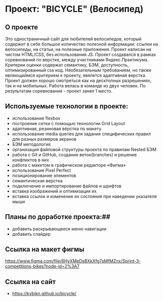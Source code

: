 # Проект: "BICYCLE" (Велосипед)

## О проекте ##
Это одностраничный сайт для любителей велосипедов, который содержит в себе большое количество полезной информации: ссылки на велосипеды, на статьи, на полезные приложения. Проект написан на чистом HTML/CSS, без использования JS. Проект создавался в рамках соревнований по верстке, между участниками Яндекс.Практикума. Критерии оценки содержат семантику, БЭМ, доступность, оптимизированный css код. Необязательным требованием, но также являющиймся критерием к проекту, явялется адаптивная верстка. Проект должен хорошо смотреться как на десктопных разрешениях, так и на мобильных. Работа велась в команде из двух человек. По результатам соревнования - проект занял 1 место.

## Используемые технологии в проекте:<br>
* использование flexbox<br>
* построение сетки с помощью технологии Grid Layout<br>
* aдаптивная, резиновая вёрстка по макету<br>
* использование media queries для задания специфических правил для разных размеров экранов<br>
* БЭМ методология<br>
* организация файловой структуры проекта по правилам Nested БЭМ<br>
* работа с Git и GitHub, создание веток(branches) и решение конфликтов в них<br>
* работа с макетом в графическом редакторе «Фигма»<br>
* использование Pixel Perfect<br>
* позиционирование элементов<br>
* семантическая верстка<br>
* подключение и импортирование файлов и шрифтов<br>
* вставка изображений и оптимизация их<br>
* вставка ссылок и изменение их состояния при наведении указателя мыши<br>

## Планы по доработке проекта:##
* добавить раскрывающееся меню навигации<br>
* добавить слайдер<br>

## Ссылка на макет фигмы ##
https://www.figma.com/file/6HyXMeDsBXkXfg7sMfMZnx/Sprint-3-competitions-bikes?node-id=2%3A7

## Ссылка на сайт ##
* https://kybikn.github.io/bicycle/
